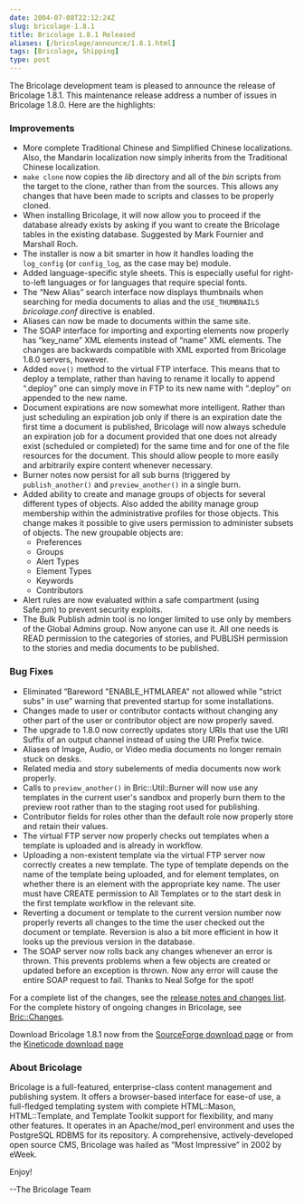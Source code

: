 ```yaml
--- 
date: 2004-07-08T22:12:24Z
slug: bricolage-1.8.1
title: Bricolage 1.8.1 Released
aliases: [/bricolage/announce/1.8.1.html]
tags: [Bricolage, Shipping]
type: post
---
```


The Bricolage development team is pleased to announce the release of Bricolage
1.8.1. This maintenance release address a number of issues in Bricolage 1.8.0.
Here are the highlights:

### Improvements

-   More complete Traditional Chinese and Simplified Chinese localizations.
    Also, the Mandarin localization now simply inherits from the Traditional
    Chinese localization.
-   `make clone` now copies the *lib* directory and all of the *bin* scripts
    from the target to the clone, rather than from the sources. This allows any
    changes that have been made to scripts and classes to be properly cloned.
-   When installing Bricolage, it will now allow you to proceed if the database
    already exists by asking if you want to create the Bricolage tables in the
    existing database. Suggested by Mark Fournier and Marshall Roch.
-   The installer is now a bit smarter in how it handles loading the
    `log_config` (or `config_log`, as the case may be) module.
-   Added language-specific style sheets. This is especially useful for
    right-to-left languages or for languages that require special fonts.
-   The “New Alias” search interface now displays thumbnails when searching for
    media documents to alias and the `USE_THUMBNAILS` *bricolage.conf* directive
    is enabled.
-   Aliases can now be made to documents within the same site.
-   The SOAP interface for importing and exporting elements now properly has
    “key\_name” XML elements instead of “name” XML elements. The changes are
    backwards compatible with XML exported from Bricolage 1.8.0 servers,
    however.
-   Added `move()` method to the virtual FTP interface. This means that to
    deploy a template, rather than having to rename it locally to append
    “.deploy” one can simply move in FTP to its new name with “.deploy” on
    appended to the new name.
-   Document expirations are now somewhat more intelligent. Rather than just
    scheduling an expiration job only if there is an expiration date the first
    time a document is published, Bricolage will now always schedule an
    expiration job for a document provided that one does not already exist
    (scheduled or completed) for the same time and for one of the file resources
    for the document. This should allow people to more easily and arbitrarily
    expire content whenever necessary.
-   Burner notes now persist for all sub burns (triggered by `publish_another()`
    and `preview_another()` in a single burn.
-   Added ability to create and manage groups of objects for several different
    types of objects. Also added the ability manage group membership within the
    administrative profiles for those objects. This change makes it possible to
    give users permission to administer subsets of objects. The new groupable
    objects are:
    -   Preferences
    -   Groups
    -   Alert Types
    -   Element Types
    -   Keywords
    -   Contributors
-   Alert rules are now evaluated within a safe compartment (using Safe.pm) to
    prevent security exploits.
-   The Bulk Publish admin tool is no longer limited to use only by members of
    the Global Admins group. Now anyone can use it. All one needs is READ
    permission to the categories of stories, and PUBLISH permission to the
    stories and media documents to be published.

### Bug Fixes

-   Eliminated “Bareword "ENABLE\_HTMLAREA" not allowed while "strict subs" in
    use” warning that prevented startup for some installations.
-   Changes made to user or contributor contacts without changing any other part
    of the user or contributor object are now properly saved.
-   The upgrade to 1.8.0 now correctly updates story URIs that use the URI
    Suffix of an output channel instead of using the URI Prefix twice.
-   Aliases of Image, Audio, or Video media documents no longer remain stuck on
    desks.
-   Related media and story subelements of media documents now work properly.
-   Calls to `preview_another()` in Bric::Util::Burner will now use any
    templates in the current user's sandbox and properly burn them to the
    preview root rather than to the staging root used for publishing.
-   Contributor fields for roles other than the default role now properly store
    and retain their values.
-   The virtual FTP server now properly checks out templates when a template is
    uploaded and is already in workflow.
-   Uploading a non-existent template via the virtual FTP server now correctly
    creates a new template. The type of template depends on the name of the
    template being uploaded, and for element templates, on whether there is an
    element with the appropriate key name. The user must have CREATE permission
    to All Templates or to the start desk in the first template workflow in the
    relevant site.
-   Reverting a document or template to the current version number now properly
    reverts all changes to the time the user checked out the document or
    template. Reversion is also a bit more efficient in how it looks up the
    previous version in the database.
-   The SOAP server now rolls back any changes whenever an error is thrown. This
    prevents problems when a few objects are created or updated before an
    exception is thrown. Now any error will cause the entire SOAP request to
    fail. Thanks to Neal Sofge for the spot!

For a complete list of the changes, see the [release notes and changes list].
For the complete history of ongoing changes in Bricolage, see [Bric::Changes].

Download Bricolage 1.8.1 now from the [SourceForge download page] or from the
[Kineticode download page]

### About Bricolage

Bricolage is a full-featured, enterprise-class content management and publishing
system. It offers a browser-based interface for ease-of use, a full-fledged
templating system with complete HTML::Mason, HTML::Template, and Template
Toolkit support for flexibility, and many other features. It operates in an
Apache/mod\_perl environment and uses the PostgreSQL RDBMS for its repository. A
comprehensive, actively-developed open source CMS, Bricolage was hailed as “Most
Impressive” in 2002 by eWeek.

Enjoy!

--The Bricolage Team

  [release notes and changes list]: http://sourceforge.net/project/shownotes.php?release_id=251820
    "Read the 1.8.1 rlease notes and changes"
  [Bric::Changes]: http://www.bricolage.cc/docs/api/current/Bric::Changes
    "See Bric::Changes"
  [SourceForge download page]: http://sourceforge.net/project/showfiles.php?group_id=34789
    "Download 1.8.1 from SourceForge"
  [Kineticode download page]: http://www.kineticode.com/bricolage/index2.html
    "Download 1.8.1 from Kineticode"
